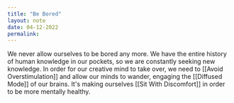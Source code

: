 ```yaml
---
title: "Be Bored"
layout: note
date: 04-12-2022
permalink:
---
```


We never allow ourselves to be bored any more. We have the entire history of human knowledge in our pockets, so we are constantly seeking new knowledge. In order for our creative mind to take over, we need to [[Avoid Overstimulation]] and allow our minds to wander, engaging the [[Diffused Mode]] of our brains.  It's making ourselves [[Sit With Discomfort]] in order to be more mentally healthy.

